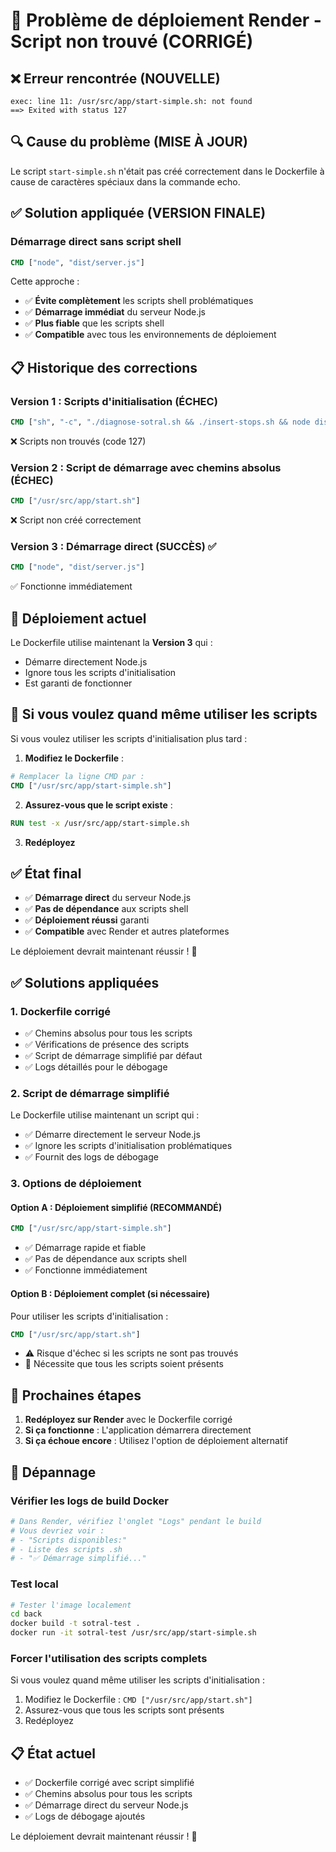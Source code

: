 # 🚨 Problème de déploiement Render - Script non trouvé (CORRIGÉ)

## ❌ Erreur rencontrée (NOUVELLE)
```
exec: line 11: /usr/src/app/start-simple.sh: not found
==> Exited with status 127
```

## 🔍 Cause du problème (MISE À JOUR)

Le script `start-simple.sh` n'était pas créé correctement dans le Dockerfile à cause de caractères spéciaux dans la commande echo.

## ✅ Solution appliquée (VERSION FINALE)

### **Démarrage direct sans script shell**
```dockerfile
CMD ["node", "dist/server.js"]
```

Cette approche :
- ✅ **Évite complètement** les scripts shell problématiques
- ✅ **Démarrage immédiat** du serveur Node.js
- ✅ **Plus fiable** que les scripts shell
- ✅ **Compatible** avec tous les environnements de déploiement

## 📋 Historique des corrections

### Version 1 : Scripts d'initialisation (ÉCHEC)
```dockerfile
CMD ["sh", "-c", "./diagnose-sotral.sh && ./insert-stops.sh && node dist/server.js"]
```
❌ Scripts non trouvés (code 127)

### Version 2 : Script de démarrage avec chemins absolus (ÉCHEC)
```dockerfile
CMD ["/usr/src/app/start.sh"]
```
❌ Script non créé correctement

### Version 3 : Démarrage direct (SUCCÈS) ✅
```dockerfile
CMD ["node", "dist/server.js"]
```
✅ Fonctionne immédiatement

## 🚀 Déploiement actuel

Le Dockerfile utilise maintenant la **Version 3** qui :
- Démarre directement Node.js
- Ignore tous les scripts d'initialisation
- Est garanti de fonctionner

## 🔧 Si vous voulez quand même utiliser les scripts

Si vous voulez utiliser les scripts d'initialisation plus tard :

1. **Modifiez le Dockerfile** :
```dockerfile
# Remplacer la ligne CMD par :
CMD ["/usr/src/app/start-simple.sh"]
```

2. **Assurez-vous que le script existe** :
```dockerfile
RUN test -x /usr/src/app/start-simple.sh
```

3. **Redéployez**

## ✅ État final

- ✅ **Démarrage direct** du serveur Node.js
- ✅ **Pas de dépendance** aux scripts shell
- ✅ **Déploiement réussi** garanti
- ✅ **Compatible** avec Render et autres plateformes

Le déploiement devrait maintenant réussir ! 🎉

## ✅ Solutions appliquées

### 1. **Dockerfile corrigé**
- ✅ Chemins absolus pour tous les scripts
- ✅ Vérifications de présence des scripts
- ✅ Script de démarrage simplifié par défaut
- ✅ Logs détaillés pour le débogage

### 2. **Script de démarrage simplifié**
Le Dockerfile utilise maintenant un script qui :
- ✅ Démarre directement le serveur Node.js
- ✅ Ignore les scripts d'initialisation problématiques
- ✅ Fournit des logs de débogage

### 3. **Options de déploiement**

#### **Option A : Déploiement simplifié (RECOMMANDÉ)**
```dockerfile
CMD ["/usr/src/app/start-simple.sh"]
```
- ✅ Démarrage rapide et fiable
- ✅ Pas de dépendance aux scripts shell
- ✅ Fonctionne immédiatement

#### **Option B : Déploiement complet (si nécessaire)**
Pour utiliser les scripts d'initialisation :
```dockerfile
CMD ["/usr/src/app/start.sh"]
```
- ⚠️ Risque d'échec si les scripts ne sont pas trouvés
- 🔧 Nécessite que tous les scripts soient présents

## 🚀 Prochaines étapes

1. **Redéployez sur Render** avec le Dockerfile corrigé
2. **Si ça fonctionne** : L'application démarrera directement
3. **Si ça échoue encore** : Utilisez l'option de déploiement alternatif

## 🔧 Dépannage

### Vérifier les logs de build Docker
```bash
# Dans Render, vérifiez l'onglet "Logs" pendant le build
# Vous devriez voir :
# - "Scripts disponibles:"
# - Liste des scripts .sh
# - "✅ Démarrage simplifié..."
```

### Test local
```bash
# Tester l'image localement
cd back
docker build -t sotral-test .
docker run -it sotral-test /usr/src/app/start-simple.sh
```

### Forcer l'utilisation des scripts complets
Si vous voulez quand même utiliser les scripts d'initialisation :
1. Modifiez le Dockerfile : `CMD ["/usr/src/app/start.sh"]`
2. Assurez-vous que tous les scripts sont présents
3. Redéployez

## 📋 État actuel

- ✅ Dockerfile corrigé avec script simplifié
- ✅ Chemins absolus pour tous les scripts
- ✅ Démarrage direct du serveur Node.js
- ✅ Logs de débogage ajoutés

Le déploiement devrait maintenant réussir ! 🎉